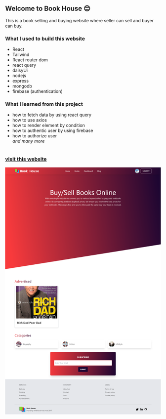 ## Welcome to Book House 😊

<!-- what i used to build this website -->

This is a book selling and buying website where seller can sell and buyer can buy.

### What I used to build this website

- React
- Tailwind
- React router dom
- react query
- daisyUi
- nodejs
- express
- mongodb
- firebase (authentication)

### What I learned from this project

- how to fetch data by using react query
- how to use axios
- how to render element by condition
- how to authentic user by using firebase
- how to authorize user
  <br>
  _and many more_
  <br>
  <br>

<!-- visit the website -->

### [visit this website](https://book-house-39dbb.web.app/)

[![](./src/assets/pages/page-1.png)](https://book-house-39dbb.web.app/)
